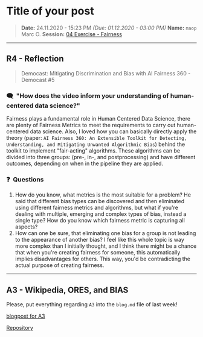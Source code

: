 # Title of your post
> **Date:** 24.11.2020 - 15:23 PM *(Due: 01.12.2020 - 03:00 PM)*
> **Name:** `maop` Marc O.
> **Session:** [04 Exercise - Fairness](https://github.com/FUB-HCC/hcds-winter-2020/wiki/04_exercise)   
----

## R4 - Reflection
> Democast: Mitigating Discrimination and Bias with AI Fairness 360 - Democast #5

### 🗨️&nbsp; "How does the video inform your understanding of human-centered data science?"  
Fairness plays a fundamental role in Human Centered Data Science, there are plenty of Fairness Metrics to meet the requirements to carry out human-centered data science. Also, I loved how you can basically directly apply the theory (paper: `AI Fairness 360: An Extensible Toolkit for Detecting, Understanding, and Mitigating Unwanted Algorithmic Bias`) behind the toolkit to implement "fair-acting" algorithms. These algorithms can be divided into three groups: (pre-, in-, and postprocessing) and have different outcomes, depending on when in the pipeline they are applied.

### ❓&nbsp; Questions
1. How do you know, what metrics is the most suitable for a problem? He said that different bias types can be discovered and then eliminated using different fairness metrics and algorithms, but what if you're dealing with multiple, emerging and complex types of bias, instead a single type? How do you know which fairness metric is capturing all aspects?
1. How can one be sure, that eliminating one bias for a group is not leading to the appearance of another bias? I feel like this whole topic is way more complex than I initially thought, and I think there might be a chance that when you're creating fairness for someone, this automatically implies disadvantages for others. This way, you'd be contradicting the actual purpose of creating fairness.

***

## A3 - Wikipedia, ORES, and BIAS
Please, put everything regarding `A3` into the `blog.md` file of last week!

[blogpost for A3](https://github.com/FUB-HCC/hcds-winter-2020/blob/main/assignments/A3_Bias/maop/blog.md)

[Repository](https://github.com/mvrcx/A3-hcds-hcc-bias)


